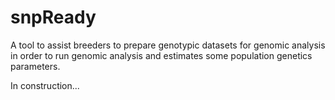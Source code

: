 # snpReady
A tool to assist breeders to prepare genotypic datasets for genomic analysis in order to run genomic analysis and estimates some population genetics parameters.

In construction...
